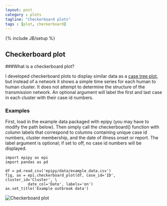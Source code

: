 ```yaml
---
layout: post
category : plots
tagline: "Checkerboard plots"
tags : [plot, checkerboard]
---
```

{% include JB/setup %}

## Checkerboard plot

###What is a checkerboard plot?

I developed checkerboard plots to display similar data as a [case tree plot](http://cmrivers.github.io/epipy/plots/2014/02/01/case-tree-plot/), but instead of a network it shows a simple time series for each human to human cluster. It does not attempt to determine the structure of the transmission network. An optional argument will label the first and last case in each cluster with their case id numbers.


### Examples

First, load in the example data packaged with epipy (you may have to modify the path below). Then simply call the checkerboard() function with column labels that correspond to columns containing unique case id numbers, cluster membership, and the date of illness onset or report. The label argument is optional; if set to off, no case id numbers will be displayed.

    import epipy as epi
    import pandas as pd

    df = pd.read_csv('epipy/data/example_data.csv')
    fig, ax = epi.checkerboard_plot(df, case_id='ID', cluster_id='Cluster', \
              date_col='Date', labels='on')
    ax.set_title('Example outbreak data')


![Checkerboard plot](https://github.com/cmrivers/epipy/blob/master/figs/test_checkerboard.png?raw=true)
